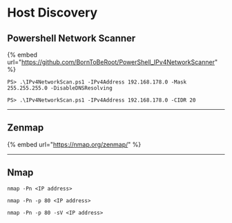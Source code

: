 # Host Discovery

## Powershell Network  Scanner

{% embed url="https://github.com/BornToBeRoot/PowerShell_IPv4NetworkScanner" %}

```
PS> .\IPv4NetworkScan.ps1 -IPv4Address 192.168.178.0 -Mask 255.255.255.0 -DisableDNSResolving
```

```
PS> .\IPv4NetworkScan.ps1 -IPv4Address 192.168.178.0 -CIDR 20
```



***

## Zenmap

{% embed url="https://nmap.org/zenmap/" %}



***

## Nmap

```
nmap -Pn <IP address>
```

```
nmap -Pn -p 80 <IP address>
```

```
nmap -Pn -p 80 -sV <IP address>
```

